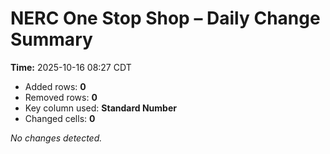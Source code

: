 # NERC One Stop Shop – Daily Change Summary
**Time:** 2025-10-16 08:27 CDT

- Added rows: **0**
- Removed rows: **0**
- Key column used: **Standard Number**
- Changed cells: **0**

_No changes detected._